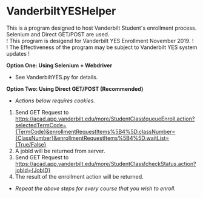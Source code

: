 # VanderbiltYESHelper
This is a program designed to host Vanderbilt Student's enrollment process.<br>
Selenium and Direct GET/POST are used.<br>
! This program is desigend for Vanderbilt YES Enrollment November 2019. !<br>
! The Effectiveness of the program may be subject to Vanderbilt YES system updates !<br>

**Option One: Using Selenium + Webdriver**<br>
- See VanderbiltYES.py for details.

**Option Two: Using Direct GET/POST (Recommended)**<br>
- *Actions below requires cookies.*
1. Send GET Request to https://acad.app.vanderbilt.edu/more/StudentClass!queueEnroll.action?selectedTermCode={TermCode}&enrollmentRequestItems%5B4%5D.classNumber={ClassNumber}&enrollmentRequestItems%5B4%5D.waitList={True/False}
2. A jobId will be returned from server.
3. Send GET Request to https://acad.app.vanderbilt.edu/more/StudentClass!checkStatus.action?jobId={JobID}
4. The result of the enrollment action will be returned.
- *Repeat the above steps for every course that you wish to enroll.*
